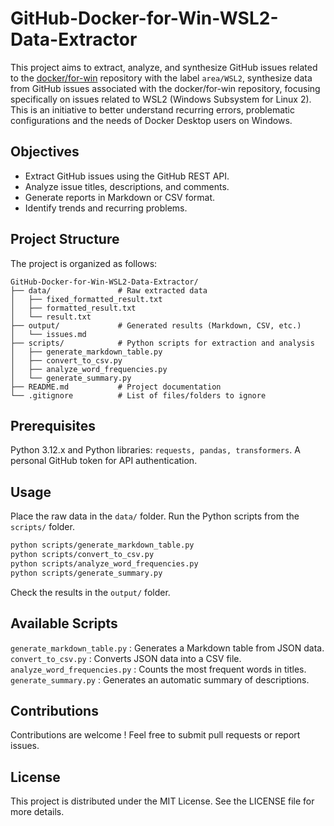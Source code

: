 # GitHub-Docker-for-Win-WSL2-Data-Extractor

This project aims to extract, analyze, and synthesize GitHub issues related to the [docker/for-win](https://github.com/docker/for-win) repository with the label `area/WSL2`, synthesize data from GitHub issues associated with the docker/for-win repository, focusing specifically on issues related to WSL2 (Windows Subsystem for Linux 2). This is an initiative to better understand recurring errors, problematic configurations and the needs of Docker Desktop users on Windows.

## Objectives
- Extract GitHub issues using the GitHub REST API.
- Analyze issue titles, descriptions, and comments.
- Generate reports in Markdown or CSV format.
- Identify trends and recurring problems.

## Project Structure
The project is organized as follows:

```plaintext
GitHub-Docker-for-Win-WSL2-Data-Extractor/
├── data/               # Raw extracted data
│   ├── fixed_formatted_result.txt
│   ├── formatted_result.txt
│   └── result.txt
├── output/             # Generated results (Markdown, CSV, etc.)
│   └── issues.md
├── scripts/            # Python scripts for extraction and analysis
│   ├── generate_markdown_table.py
│   ├── convert_to_csv.py
│   ├── analyze_word_frequencies.py
│   └── generate_summary.py
├── README.md           # Project documentation
└── .gitignore          # List of files/folders to ignore
```

## Prerequisites
Python 3.12.x and
Python libraries: ```requests, pandas, transformers```.
A personal GitHub token for API authentication.

## Usage
Place the raw data in the ```data/``` folder.
Run the Python scripts from the ```scripts/``` folder.

```bash
python scripts/generate_markdown_table.py
python scripts/convert_to_csv.py
python scripts/analyze_word_frequencies.py
python scripts/generate_summary.py
```
Check the results in the ```output/``` folder.

## Available Scripts
```generate_markdown_table.py``` : Generates a Markdown table from JSON data.
```convert_to_csv.py``` : Converts JSON data into a CSV file.
```analyze_word_frequencies.py``` : Counts the most frequent words in titles.
```generate_summary.py``` : Generates an automatic summary of descriptions.

## Contributions
Contributions are welcome ! Feel free to submit pull requests or report issues.

## License
This project is distributed under the MIT License. See the LICENSE file for more details.
